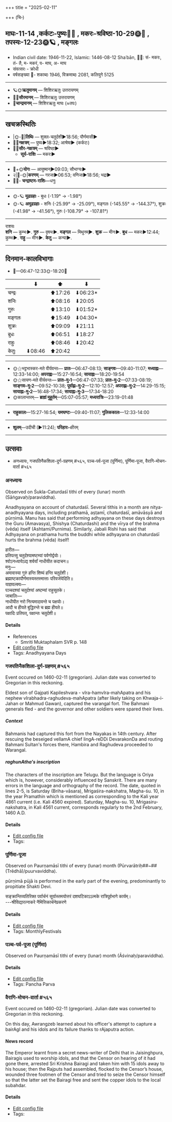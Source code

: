 +++
title = "2025-02-11"

+++
(चि॰)
## माघः-11-14  ,कर्कटः-पुष्यः🌛🌌  ,  मकरः-श्रविष्ठा-10-29🌞🌌  ,  तपस्यः-12-23🌞🪐  , मङ्गलः
- Indian civil date: 1946-11-22, Islamic: 1446-08-12 Shaʿbān, 🌌🌞: सं- मकरः, तं- तै, म- मकरं, प- माघ, अ- माघ
- संवत्सरः - क्रोधी
- वर्षसङ्ख्या 🌛- शकाब्दः 1946, विक्रमाब्दः 2081, कलियुगे 5125
___________________
- 🪐🌞**ऋतुमानम्** — शिशिरऋतुः उत्तरायणम्
- 🌌🌞**सौरमानम्** — शिशिरऋतुः उत्तरायणम्
- 🌛**चान्द्रमानम्** — शिशिरऋतुः माघः (≈तपः)
___________________


## खचक्रस्थितिः
- |🌞-🌛|**तिथिः** — शुक्ल-चतुर्दशी►18:56; पौर्णमासी►  
- 🌌🌛**नक्षत्रम्** — पुष्यः►18:32; आश्रेषा► (कर्कटः)  
- 🌌🌞**सौर-नक्षत्रम्** — श्रविष्ठा►  
  - **सूर्य-राशिः** — मकरः► 
___________________
- 🌛+🌞**योगः** — आयुष्मान्►09:03; सौभाग्यः►  
- २|🌛-🌞|**करणम्** — गरजा►06:53; वणिजा►18:56; भद्रा►  
- 🌌🌛- **चन्द्राष्टम-राशिः**—धनुः  
___________________
- 🌞-🪐 **मूढग्रहाः** - बुधः (-1.19° → -1.98°)
- 🌞-🪐 **अमूढग्रहाः** - शनिः (-25.99° → -25.09°), मङ्गलः (-145.55° → -144.37°), शुक्रः (-41.98° → -41.56°), गुरुः (-108.79° → -107.81°)
___________________
राशयः  
**शनि** — कुम्भः►. **गुरु** — वृषभः►. **मङ्गल** — मिथुनम्►. **शुक्र** — मीनः►. **बुध** — मकरः►12:44; कुम्भः►. **राहु** — मीनः►. **केतु** — कन्या►. 
___________________


## दिनमान-कालविभागाः
- 🌅—06:47-12:33🌞-18:20🌇  

|      |⬇     |⬆     |⬇     |
|------|-----|-----|------|
|चन्द्रः|     |⬆17:26 |⬇06:23*|
|शनिः   |     |⬆08:16 |⬇20:05 |
|गुरुः  |     |⬆13:10 |⬇01:52*|
|मङ्गलः |     |⬆15:49 |⬇04:30*|
|शुक्रः |     |⬆09:09 |⬇21:11 |
|बुधः   |     |⬆06:51 |⬇18:27 |
|राहुः  |     |⬆08:46 |⬇20:42 |
|केतुः  |⬇08:46 |⬆20:42 |     |
___________________
- 🌞⚝भट्टभास्कर-मते वीर्यवन्तः— **प्रातः**—06:47-08:13; **साङ्गवः**—09:40-11:07; **मध्याह्नः**—12:33-14:00; **अपराह्णः**—15:27-16:54; **सायाह्नः**—18:20-19:54  
- 🌞⚝सायण-मते वीर्यवन्तः— **प्रातः-मु॰1**—06:47-07:33; **प्रातः-मु॰2**—07:33-08:19; **साङ्गवः-मु॰2**—09:52-10:38; **पूर्वाह्णः-मु॰2**—12:10-12:57; **अपराह्णः-मु॰2**—14:29-15:15; **सायाह्नः-मु॰2**—16:48-17:34; **सायाह्नः-मु॰3**—17:34-18:20  
- 🌞कालान्तरम्— **ब्राह्मं मुहूर्तम्**—05:07-05:57; **मध्यरात्रिः**—23:19-01:48  
___________________
- **राहुकालः**—15:27-16:54; **यमघण्टः**—09:40-11:07; **गुलिककालः**—12:33-14:00  
___________________
- **शूलम्**—उदीची (►11:24); **परिहारः**–क्षीरम्  
___________________

## उत्सवाः
- अनध्यायः, गजपतिनैकशिला-दुर्ग-ग्रहणम् #५६५, पञ्च-पर्व-पूजा (पूर्णिमा), पूर्णिमा-पूजा, वैरागि-मोचन-वार्ता #५६५
### अनध्यायः

Observed on Śukla-Caturdaśī tithi of every (lunar) month (Sāṅgavaḥ/paraviddha). 

Anadhyayana on account of chaturdaśī. Several tithis in a month are nitya-anadhyayana days, including prathamā, aṣṭamī, chaturdaśī, amāvāsyā and pūrṇimā. Manu has said that performing adhyayana on these days destroys the Guru (Amavasya), Shishya (Chaturdashi) and the vīrya of the brahma (vēda) itself (Ashtami/Purnima). Similarly, Jabali Rishi has said that Adhyayana on prathama hurts the buddhi while adhyayana on chaturdaśī hurts the brahma (vēda) itself!

हारीतः—  
प्रतिपत्सु चतुर्दश्यामष्टम्यां पर्वणोर्द्वयोः।  
श्वोऽनध्यायेऽद्य शर्वर्यां नाधीयीत कदाचन॥  
मनुः—  
अमावास्या गुरुं हन्ति शिष्यं हन्ति चतुर्दशी।  
ब्रह्माष्टकापौर्णमास्यस्तस्मात्ताः परिवर्जयेदिति॥  
याज्ञवल्क्यः—  
पञ्चदश्यां चतुर्दश्यां अष्टम्यां राहुसूतके।  
जाबालिः—  
नाधीयीत नरो नित्यमादावन्ते च पक्षयोः।  
आदौ च हीयते बुद्धिरन्ते च ब्रह्म हीयते॥  
पक्षादिः प्रतिपत्, पक्षान्तः चतुर्दशी॥



#### Details
- References
  - Smriti Muktaphalam SVR p.  148
- [Edit config file](https://github.com/jyotisham/adyatithi/blob/master/time_focus/adhyayana/lunar_month/tithi/00/14/anadhyAyaH~14.toml)
- Tags: Anadhyayana Days


### गजपतिनैकशिला-दुर्ग-ग्रहणम् #५६५

Event occured on 1460-02-11 (gregorian). Julian date was converted to Gregorian in this reckoning. 

Eldest son of Gajpati Kapileshvara - vIra-hamvIra-mahApatra and his nephew vIrabhadra-raghudeva-mahApatra (after likely taking on Khwaja-i-Jahan or Mahmud Gawan), captured the varangal fort. The Bahmani generals fled - and the governor and other soldiers were spared their lives.

##### Context
Bahmanis had captured this fort from the Nayakas in 14th century. After rescuing the beseiged vellamA chief lingA-reDDi DevarakonDa and routing Bahmani Sultan's forces there, Hambira and Raghudeva proceeded to Warangal.

##### raghunAtha's inscription
The characters of the inscription are Telugu. But the language is Oriya which is, however, considerably influenced by Sanskrit. There are many errors in the language and orthography of the record. The date, quoted in lines 2-5, is Saturday (Briha-vāsara), Mrigaśira-nakshatra, Magha-śu. 10, in the year Pramathin which is mentioned as corresponding to the Kali year 4861 current (i.e. Kali 4560 expired). Saturday, Magha-su. 10, Mrigasiru-nakshatra, in Kali 4561 current, corresponds regularly to the 2nd February, 1460 A.D.

#### Details
- [Edit config file](https://github.com/jyotisham/adyatithi/blob/master/mahApuruSha/xatra-later/julian/day/02/02/gajapatinA_ekashilAdurga-grahaNam.toml)
- Tags: 


### पूर्णिमा-पूजा

Observed on Paurṇamāsī tithi of every (lunar) month (Pūrvarātriḥ##~##(Trēdhā)/puurvaviddha). 

pūrṇimā pūjā is performed in the early part of the evening, predominantly to propitiate Shakti Devi.

सङ्क्रान्तिव्यतिरिक्त पर्वार्चनं सूर्यास्तमयोत्तरं दशघटिकाऽऽत्मके रात्रिपूर्वभागे कार्यम्।  
---श्रीविद्यारत्नाकरे नैमित्तिकार्चनेप्रकरणे



#### Details
- [Edit config file](https://github.com/jyotisham/adyatithi/blob/master/devatA/shakti/lunar_month/tithi/00/15/pUrNimA~pUjA.toml)
- Tags: MonthlyFestivals


### पञ्च-पर्व-पूजा (पूर्णिमा)

Observed on Paurṇamāsī tithi of every (lunar) month (Āśvinaḥ/paraviddha). 



#### Details
- [Edit config file](https://github.com/jyotisham/adyatithi/blob/master/devatA/devIparva/lunar_month/tithi/00/15/pancha-parva-2.toml)
- Tags: Pancha Parva


### वैरागि-मोचन-वार्ता #५६५

Event occured on 1460-02-11 (gregorian). Julian date was converted to Gregorian in this reckoning. 

On this day, Awrangzeb learned about his officer's attempt to capture a bairAgI and his idols and its failure thanks to rAjaputra action.

#### News record
The Emperor learnt from a secret news-writer of Delhi that in Jaisinghpura, Bairagis used to worship idols, and that the Censor on hearing of it had gone there, arrested Sri Krishna Bairagi and taken him with 15 idols away to his house; then the Rajputs had assembled, flocked to the Censor’s house, wounded three footmen of the Censor and tried to seize the Censor himself so that the latter set the Bairagi free and sent the copper idols to the local subahdar.

#### Details
- [Edit config file](https://github.com/jyotisham/adyatithi/blob/master/mahApuruSha/xatra-later/julian/day/02/02/vairAgi-mochana-vArtA.toml)
- Tags: 


